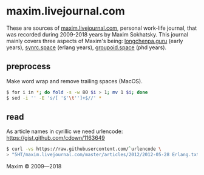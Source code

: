 # maxim.livejournal.com

These are sources of <a href="//maxim.livejournal.com">maxim.livejournal.com</a>,
personal work-life journal, that was recorded during 2009-2018 years by Maxim Sokhatsky.
This journal mainly covers three aspects of Maxim's being:
<a href="//longchenpa.guru">longchenpa.guru</a> (early years),
<a href="//synrc.space">synrc.space</a> (erlang years),
<a href="//groupoid.space">groupoid.space</a> (phd years).

## preprocess

Make word wrap and remove trailing spaces (MacOS).

```bash
$ for i in *; do fold -s -w 80 $i > 1; mv 1 $i; done
$ sed -i '' -E 's/[ '$'\t'']+$//' *
```

## read

As article names in cyrillic we need urlencode: https://gist.github.com/cdown/1163649

```bash
$ curl -vs https://raw.githubusercontent.com/`urlencode \
> "5HT/maxim.livejournal.com/master/articles/2012/2012-05-28 Erlang.txt"` 2>&1 | less
```

Maxim &copy; 2009—2018

